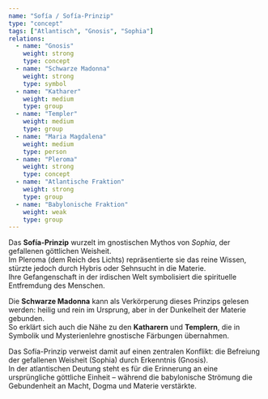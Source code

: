 ```yaml
---
name: "Sofía / Sofía-Prinzip"
type: "concept"
tags: ["Atlantisch", "Gnosis", "Sophia"]
relations:
  - name: "Gnosis"
    weight: strong
    type: concept
  - name: "Schwarze Madonna"
    weight: strong
    type: symbol
  - name: "Katharer"
    weight: medium
    type: group
  - name: "Templer"
    weight: medium
    type: group
  - name: "Maria Magdalena"
    weight: medium
    type: person
  - name: "Pleroma"
    weight: strong
    type: concept
  - name: "Atlantische Fraktion"
    weight: strong
    type: group
  - name: "Babylonische Fraktion"
    weight: weak
    type: group
---
```


Das **Sofía-Prinzip** wurzelt im gnostischen Mythos von *Sophia*, der gefallenen göttlichen Weisheit.  
Im Pleroma (dem Reich des Lichts) repräsentierte sie das reine Wissen, stürzte jedoch durch Hybris oder Sehnsucht in die Materie.  
Ihre Gefangenschaft in der irdischen Welt symbolisiert die spirituelle Entfremdung des Menschen.  

Die **Schwarze Madonna** kann als Verkörperung dieses Prinzips gelesen werden: heilig und rein im Ursprung, aber in der Dunkelheit der Materie gebunden.  
So erklärt sich auch die Nähe zu den **Katharern** und **Templern**, die in Symbolik und Mysterienlehre gnostische Färbungen übernahmen.  

Das Sofía-Prinzip verweist damit auf einen zentralen Konflikt: die Befreiung der gefallenen Weisheit (Sophia) durch Erkenntnis (Gnosis).  
In der atlantischen Deutung steht es für die Erinnerung an eine ursprüngliche göttliche Einheit – während die babylonische Strömung die Gebundenheit an Macht, Dogma und Materie verstärkte.  
